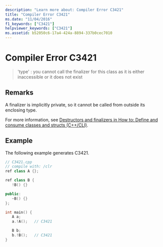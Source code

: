 ```yaml
---
description: "Learn more about: Compiler Error C3421"
title: "Compiler Error C3421"
ms.date: "11/04/2016"
f1_keywords: ["C3421"]
helpviewer_keywords: ["C3421"]
ms.assetid: b52050c6-17a4-424a-8894-337b0cec7010
---
```

# Compiler Error C3421

> 'type' : you cannot call the finalizer for this class as it is either inaccessible or it does not exist

## Remarks

A finalizer is implicitly private, so it cannot be called from outside its enclosing type.

For more information, see [Destructors and finalizers in How to: Define and consume classes and structs (C++/CLI)](../../dotnet/how-to-define-and-consume-classes-and-structs-cpp-cli.md#BKMK_Destructors_and_finalizers).

## Example

The following example generates C3421.

```cpp
// C3421.cpp
// compile with: /clr
ref class A {};

ref class B {
   !B() {}

public:
   ~B() {}
};

int main() {
   A a;
   a.!A();   // C3421

   B b;
   b.!B();   // C3421
}
```
